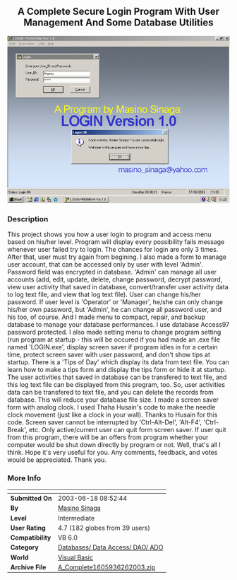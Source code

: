 ﻿<div align="center">

## A Complete Secure Login Program With User Management And Some Database Utilities

<img src="PIC2003626425462291.GIF">
</div>

### Description

This project shows you how a user login to program and access menu based on his/her level. Program will display every possibility fails message whenever user failed try to login. The chances for login are only 3 times. After that, user must try again from begining. I also made a form to manage user account, that can be accessed only by user with level 'Admin'. Password field was encrypted in database. 'Admin' can manage all user accounts (add, edit, update, delete, change password, decrypt password, view user activity that saved in database, convert/transfer user activity data to log text file, and view that log text file). User can change his/her password. If user level is 'Operator' or 'Manager', he/she can only change his/her own password, but 'Admin', he can change all password user, and his too, of course. And I made menu to compact, repair, and backup database to manage your database performances. I use database Access97 password protected. I also made setting menu to change program setting (run program at startup - this will be occured if you had made an .exe file named 'LOGIN.exe', display screen saver if program idles in for a certain time, protect screen saver with user password, and don't show tips at startup. There is a 'Tips of Day' which display its data from text file. You can learn how to make a tips form and display the tips form or hide it at startup. The user activities that saved in database can be transfered to text file, and this log text file can be displayed from this program, too. So, user activities data can be transfered to text file, and you can delete the records from database. This will reduce your database file size. I made a screen saver form with analog clock. I used Thaha Husain's code to make the needle clock movement (just like a clock in your wall). Thanks to Husain for this code. Screen saver cannot be interrupted by 'Ctrl-Alt-Del', 'Alt-F4', 'Ctrl-Break', etc. Only active/current user can quit form screen saver. If user quit from this program, there will be an offers from program whether your computer would be shut down directly by program or not. Well, that's all I think. Hope it's very useful for you. Any comments, feedback, and votes would be appreciated. Thank you.
 
### More Info
 


<span>             |<span>
---                |---
**Submitted On**   |2003-06-18 08:52:44
**By**             |[Masino Sinaga](https://github.com/Planet-Source-Code/PSCIndex/blob/master/ByAuthor/masino-sinaga.md)
**Level**          |Intermediate
**User Rating**    |4.7 (182 globes from 39 users)
**Compatibility**  |VB 6\.0
**Category**       |[Databases/ Data Access/ DAO/ ADO](https://github.com/Planet-Source-Code/PSCIndex/blob/master/ByCategory/databases-data-access-dao-ado__1-6.md)
**World**          |[Visual Basic](https://github.com/Planet-Source-Code/PSCIndex/blob/master/ByWorld/visual-basic.md)
**Archive File**   |[A\_Complete1605936262003\.zip](https://github.com/Planet-Source-Code/masino-sinaga-a-complete-secure-login-program-with-user-management-and-some-database-utili__1-46446/archive/master.zip)








